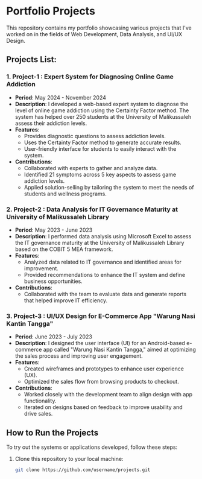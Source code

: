 # Portfolio Projects

This repository contains my portfolio showcasing various projects that I've worked on in the fields of Web Development, Data Analysis, and UI/UX Design.

## Projects List:

### 1. **Project-1 : Expert System for Diagnosing Online Game Addiction**
   - **Period**: May 2024 - November 2024
   - **Description**: I developed a web-based expert system to diagnose the level of online game addiction using the Certainty Factor method. The system has helped over 250 students at the University of Malikussaleh assess their addiction levels.
   - **Features**:
     - Provides diagnostic questions to assess addiction levels.
     - Uses the Certainty Factor method to generate accurate results.
     - User-friendly interface for students to easily interact with the system.
   - **Contributions**:
     - Collaborated with experts to gather and analyze data.
     - Identified 21 symptoms across 5 key aspects to assess game addiction levels.
     - Applied solution-selling by tailoring the system to meet the needs of students and wellness programs.

### 2. **Project-2 : Data Analysis for IT Governance Maturity at University of Malikussaleh Library**
   - **Period**: May 2023 - June 2023
   - **Description**: I performed data analysis using Microsoft Excel to assess the IT governance maturity at the University of Malikussaleh Library based on the COBIT 5 MEA framework.
   - **Features**:
     - Analyzed data related to IT governance and identified areas for improvement.
     - Provided recommendations to enhance the IT system and define business opportunities.
   - **Contributions**:
     - Collaborated with the team to evaluate data and generate reports that helped improve IT efficiency.

### 3. **Project-3 : UI/UX Design for E-Commerce App "Warung Nasi Kantin Tangga"**
   - **Period**: June 2023 - July 2023
   - **Description**: I designed the user interface (UI) for an Android-based e-commerce app called "Warung Nasi Kantin Tangga," aimed at optimizing the sales process and improving user engagement.
   - **Features**:
     - Created wireframes and prototypes to enhance user experience (UX).
     - Optimized the sales flow from browsing products to checkout.
   - **Contributions**:
     - Worked closely with the development team to align design with app functionality.
     - Iterated on designs based on feedback to improve usability and drive sales.

## How to Run the Projects
To try out the systems or applications developed, follow these steps:

1. Clone this repository to your local machine:
   ```bash
   git clone https://github.com/username/projects.git
